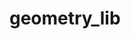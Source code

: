 # geometry_lib

<!-- the library for delivery to external clients 
that can calculate the area of a circle by its radius 
and of a triangle by its three sides. -->